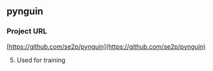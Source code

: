## pynguin  
### Project URL  
[https://github.com/se2p/pynguin](https://github.com/se2p/pynguin)


5. Used for training